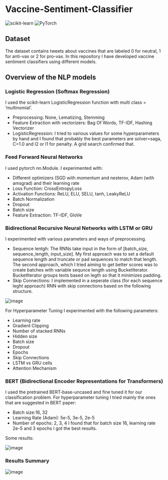 # Vaccine-Sentiment-Classifier
![scikit-learn](https://img.shields.io/badge/scikit--learn-%23F7931E.svg?style=for-the-badge&logo=scikit-learn&logoColor=white) ![PyTorch](https://img.shields.io/badge/PyTorch-%23EE4C2C.svg?style=for-the-badge&logo=PyTorch&logoColor=white)

## Dataset
The dataset contains tweets about vaccines that are labeled 0 for neutral, 1 for anti-vax or 2 for pro-vax. In this repository I have developed vaccine sentiment classifiers using different models.

## Overview of the NLP models
### Logistic Regression (Softmax Regression)
I used the scikit-learn LogisticRegression function with multi class = ’multinomial’.
* Preprocessing: None, Lematizing, Stemming
* Feature Extraction with vectorizers: Bag Of Words, TF-IDF, Hashing Vectorizer
* LogisticRegression: I tried to various values for some hyperparameters by hand and I found that probably the best parameters are solver=saga, C=1.0 and l2 or l1 for penalty. A grid search confirmed that.

### Feed Forward Neural Networks
I used pytorch nn.Module. I experimented with:
* Different optimizers (SGD with momentum and nesterov, Adam (with amsgrad) and their learning rate
* Loss Function: CrossEntropyLoss
* Activation Functions: ReLU, ELU, SELU, tanh, LeakyReLU
* Batch Normalization
* Dropout
* Batch size
* Feature Extraction: TF-IDF, GloVe

### Bidirectional Recursive Neural Networks with LSTM or GRU
I experimented with various parameters and ways of preprocessing. 
* Sequence lentgh: The RNNs take input in the form of [batch_size, sequence_length, input_size]. My first approach was to set a default sequence length and truncate or pad sequences to match that length. The second approach, which I tried aiming to get better scores was to create batches with variable sequnce length using BucketIterator. BucketIterator groups texts based on legth so that it minimizes padding. 
* Skip Connections: I implemented in a seperate class (for each sequence leght approach) RNN with skip connections based on the following structure.

![image](https://user-images.githubusercontent.com/60042402/167860747-bcb57f8d-d4ea-49c9-b599-94f7afdbc356.png)

For Hyperparameter Tuning I experimented with the following parameters:
* Learning rate
* Gradient Clipping
* Number of stacked RNNs 
* Hidden size
* Batch size
* Dropout
* Epochs
* Skip Connections
* LSTM vs GRU cells
* Attention Mechanism

### BERT (Bidirectional Encoder Representations for Transformers)
I used the pretrained BERT-base-uncased and fine tuned it for our classification problem. For hyperparameter tuning I tried mainly the ones that are suggested in BERT paper:
* Batch size:16, 32
* Learning Rate (Adam): 5e-5, 3e-5, 2e-5
* Number of epochs: 2, 3, 4
I found that for batch size 16, learning rate 2e-5 and 3 epochs I got the best results.

Some results:

![image](https://user-images.githubusercontent.com/60042402/167922374-70465e33-4573-4a00-8fbf-6fd90fe037d9.png)

### Results Summary 
![image](https://user-images.githubusercontent.com/60042402/167922140-0ec37f54-5e78-4b25-abef-396362e45dec.png)


